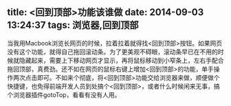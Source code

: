 title: <回到顶部>功能该谁做
date: 2014-09-03 13:24:37
tags: 浏览器,回到顶部
---
当我用Macbook浏览长网页的时候，拉着拉着就得找<回到顶部>按钮。如果网页没有这个功能，就得自己拖回滚动条。为了更美观不碍眼，滚动条早已在不用的时候就隐藏起来，需要上下移动网页才显示，再将鼠标移动到小窄条上，左右手配合拖回顶部，真费劲。还不如在网页的鼠标右键上增加<回到顶部>的功能，单手操作两次点击即可。不如来个彻底，将<回到顶部>功能交给浏览器来做，顺便做个快捷键，也免得前端开发人员到处搞个<回到顶部>，或者什么时候闲来无事，搞个浏览器插件gotoTop，看看有没有人用。<!--more-->

